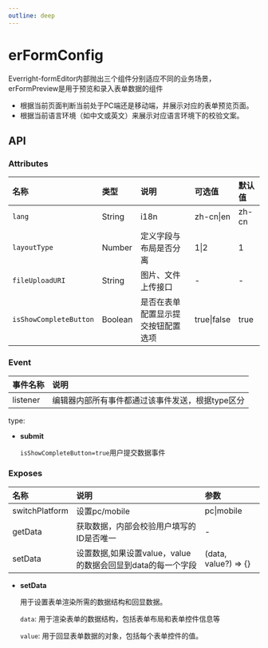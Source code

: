 ```yaml
---
outline: deep
---
```

# erFormConfig

Everright-formEditor内部抛出三个组件分别适应不同的业务场景，erFormPreview是用于预览和录入表单数据的组件
- 根据当前页面判断当前处于PC端还是移动端，并展示对应的表单预览页面。
- 根据当前语言环境（如中文或英文）来展示对应语言环境下的校验文案。

## **API**

### **Attributes**
| 名称        |      类型      |  说明 | 可选值 |  默认值 |
| :---- | :-- | :---- | :---- | :--------- |
| `lang` | String  | i18n | zh-cn\|en | zh-cn |
| `layoutType` | Number  | 定义字段与布局是否分离 | 1\|2 | 1 |
| `fileUploadURI` | String  | 图片、文件上传接口 | - | - |
| `isShowCompleteButton` | Boolean  | 是否在表单配置显示提交按钮配置选项 | true\|false  | true |

### **Event**
| 事件名称  |      说明      |
| :---- | :-- |
| listener | 编辑器内部所有事件都通过该事件发送，根据type区分 | 

type:
- **submit**

  `isShowCompleteButton=true`用户提交数据事件

### **Exposes**

| 名称  | 说明| 参数|
| :---- | :-- | :-- |
| switchPlatform | 设置pc/mobile | pc\|mobile |
| getData | 获取数据，内部会校验用户填写的ID是否唯一 | - |
| setData | 设置数据,如果设置value，value的数据会回显到data的每一个字段 | (data, value?) => {} | 

- **setData**

  用于设置表单渲染所需的数据结构和回显数据。

  `data`: 用于渲染表单的数据结构，包括表单布局和表单控件信息等

  `value`: 用于回显表单数据的对象，包括每个表单控件的值。
